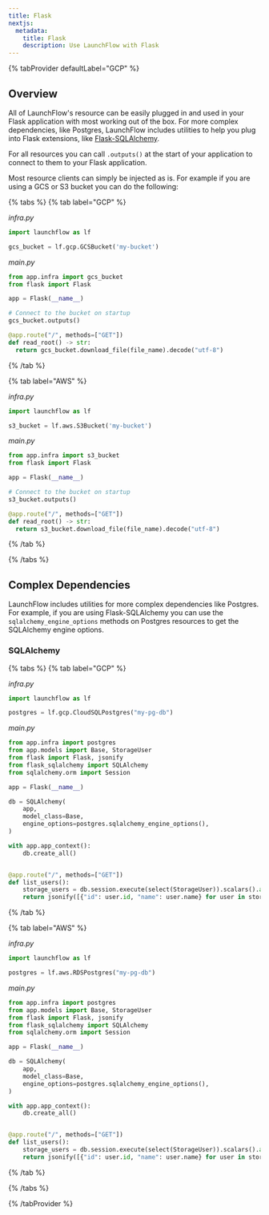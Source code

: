 ```yaml
---
title: Flask
nextjs:
  metadata:
    title: Flask
    description: Use LaunchFlow with Flask
---
```


{% tabProvider defaultLabel="GCP" %}

## Overview

All of LaunchFlow's resource can be easily plugged in and used in your Flask application with most working out of the box. For more complex dependencies, like Postgres, LaunchFlow includes utilities to help you plug into Flask extensions, like [Flask-SQLAlchemy](https://flask-sqlalchemy.palletsprojects.com/en/3.1.x/).

For all resources you can call `.outputs()` at the start of your application to connect to them to your Flask application.

Most resource clients can simply be injected as is. For example if you are using a GCS or S3 bucket you can do the following:

{% tabs %}
{% tab label="GCP" %}

_infra.py_

```python
import launchflow as lf

gcs_bucket = lf.gcp.GCSBucket('my-bucket')
```

_main.py_

```python
from app.infra import gcs_bucket
from flask import Flask

app = Flask(__name__)

# Connect to the bucket on startup
gcs_bucket.outputs()

@app.route("/", methods=["GET"])
def read_root() -> str:
  return gcs_bucket.download_file(file_name).decode("utf-8")
```

{% /tab %}

{% tab label="AWS" %}

_infra.py_

```python
import launchflow as lf

s3_bucket = lf.aws.S3Bucket('my-bucket')
```

_main.py_

```python
from app.infra import s3_bucket
from flask import Flask

app = Flask(__name__)

# Connect to the bucket on startup
s3_bucket.outputs()

@app.route("/", methods=["GET"])
def read_root() -> str:
  return s3_bucket.download_file(file_name).decode("utf-8")
```

{% /tab %}

{% /tabs %}

## Complex Dependencies

LaunchFlow includes utilities for more complex dependencies like Postgres. For example, if you are using Flask-SQLAlchemy you can use the `sqlalchemy_engine_options` methods on Postgres resources to get the SQLAlchemy engine options.

### SQLAlchemy

{% tabs %}
{% tab label="GCP" %}

_infra.py_

```python
import launchflow as lf

postgres = lf.gcp.CloudSQLPostgres("my-pg-db")
```

_main.py_

```python
from app.infra import postgres
from app.models import Base, StorageUser
from flask import Flask, jsonify
from flask_sqlalchemy import SQLAlchemy
from sqlalchemy.orm import Session

app = Flask(__name__)

db = SQLAlchemy(
    app,
    model_class=Base,
    engine_options=postgres.sqlalchemy_engine_options(),
)

with app.app_context():
    db.create_all()


@app.route("/", methods=["GET"])
def list_users():
    storage_users = db.session.execute(select(StorageUser)).scalars().all()
    return jsonify([{"id": user.id, "name": user.name} for user in storage_users])
```

{% /tab %}

{% tab label="AWS" %}

_infra.py_

```python
import launchflow as lf

postgres = lf.aws.RDSPostgres("my-pg-db")
```

_main.py_

```python
from app.infra import postgres
from app.models import Base, StorageUser
from flask import Flask, jsonify
from flask_sqlalchemy import SQLAlchemy
from sqlalchemy.orm import Session

app = Flask(__name__)

db = SQLAlchemy(
    app,
    model_class=Base,
    engine_options=postgres.sqlalchemy_engine_options(),
)

with app.app_context():
    db.create_all()


@app.route("/", methods=["GET"])
def list_users():
    storage_users = db.session.execute(select(StorageUser)).scalars().all()
    return jsonify([{"id": user.id, "name": user.name} for user in storage_users])
```

{% /tab %}

{% /tabs %}

{% /tabProvider %}
